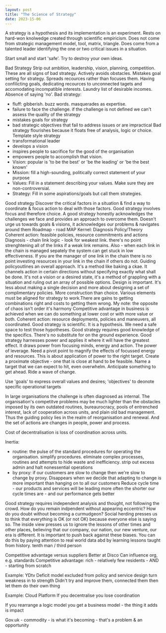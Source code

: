 ```yaml
---
layout: post
title: "The Science of Strategy"
date: 2023-15-06
---
```


A strategy is a hypothesis and its implementation is an experiment. Rests on hard-won knolwedge created through scientific empiricism. 
Does not come from strategic management model, tool, matrix, triangle. Does come from a talented leader identifying the one or two critical issues in a situation. 

Start small and start 'safe'.
Try to destroy your own ideas.

Bad Strategy
Strip out ambition, leadership, vision, planning, competition. These are all signs of bad strategy.  Actively avoids obstacles. Mistakes goal setting for strategy. Spreads recources rather than focuses them. Having confilicting goals, dedicating recources to unconnected tagets and accomodating incompatible interests. Laundry list of desirable incomes. Absence of saying 'no'.
Bad strategy:
- fluff: gibberish. buzz words. masquerades as expertise.
- failure to face the challenge. if the challenge is not defined we can't assess the quality of the strategy
- mistakes goals for strategy
- bad strategic objectives that fail to address issues or are impractical
Bad strategy flourishes because it floats free of analysis, logic or choice.
Template style strategy
- transformational leader
- develops a vision
- inspires people to sacrifice for the good of the organisation
- empowers people to accomplish that vision.
- Vision: popular is 'to be the best' or 'be  the leading' or 'be the best known'
- Mission: fill a high-sounding, politically correct statement of your purpose
- Values: Fill in a statement describing your values. Make sure they are non-controversial.
- Strategy: Fill in some aspirations/goals but call them strategies.

Good strategy
Discover the critical factors in a situation & find a way to coordinate & focus action to deal with those factors. 
Good strategy involves focus and therefore choice.
A good strategy honestly acknowledges the challenges we face and provides an approach to overcome them.
Doesn't urge us towards goals & visions, it acknowledges our problems & navigates around them
Roadmap - road MAP
Kernel:
Diagnosis
Policy/Theory
Coherent action: feasible policies, resource commitments and actions
Diagnosis - chain link logic - look for weakest link. there's no point strenghtening all of the links if a weak link remains.
Also - when each link in the chain is managed sepately the system can get stuck in low effectiveness. If you are the manager of one link in the chain there is no point investing resources in your link in the chain if others do not.
Guiding policyoutlines an overall approach. It's a method like baking a ckae. It channels action in certain directions without specifying exactly what shall be done. It's not a vision or a desired state, it's a method of grappling with a situation and ruling out an array of possible options.
Design is important. It's less about making a single decision and more about designing a set of complimentary policies. More construction than choice. Various elements must be aligned for strategy to work.There are gains to getting combinations right and costs to getting them wrong. My note: the opposite of chaos isn't order it's harmony 
Competitive advantage in business is achieved when we can do something at lower cost or with more value or both.
Coherent action: resource deployments, policies and maneuvers, all coordinated. 
Good strategy is scientific. It is a hypothesis. We need a safe space to test those hypotheses.
Good strategy requires good knowledge of the specifics. There's no substitute for on the ground experience.
Good strategy harnesses power and applies it where it will have the greatest effect.
It draws power from focusing minds, energy and action. The power of leverage. Need a pivot point to magnify the effects of focussed energy and resources. This is about application of power to the right target.
Create a proximate objective - one that is close at hand to be feasible. Name a target that we can expect to hit, even overwhelm.
Anticipate something to get ahead. Ride a wave of change.


Use 'goals' to express overall values and desires; 'objectives' to deonote specific operational targets



In large organisations the challenge is often diagnosed as internal. The organisation's competitve problems may be much lighter than the obstacles imposed by its own outdated routines, bureaurocracy, pools of entrenched interest, lack of cooperation across units, and plain old bad management. Thus the guiding policy lies in the realm of reorganisation and renewal. And the set of actions are changes in people, power and process.

Cost of decentralisation is loss of coordination across units.

Inertia:
- routine: the pulse of the standard procedures for operating the organisation. simplify procedures. eliminate complex processes, routines and attempts to hide waste and inefficiency. strip out excess admin and halt nonessential operations
- by proxy: if our customers are slow to change then we're slow to change by proxy. Disappears when we decide that adapting to change is more important than hanging on to all our customers
Reduce cycle time - our products and services will be leading more often the shorter our cycle times are - and our performance gets better

Good strategy requires independent analysis and thought, not following the crowd. How do you remain indpendent without appearing eccentric? How do you doubt without becoming a curmudgeon? Social herding presses us to think that everything is OK (or not OK) because everyone else is saying so. The inside view presses us to ignore the lessons of other times and other places, believing that our company, our nation, our new venture, our era is different. It is important to push back against these biases. You can do this by paying attention to real world data abd by learning lessons taught from history. tenth man / third person


Competitive advantage versus suppliers
Better at Disco
Can influence org, e.g. standards 
Competitive advantage: rich - relatively few residents - AND - starting from scratch 

Example: YDtv
Deficit model
excluded from policy and service design
turn weakness in to strength
Didn't try and improve them, connected them then let them do their own thing

Example: Cloud Platform
If you decentralise you lose coordination

If you rearrange a logic model you get a business model - the thing it adds is impact

Gov.uk - commodity - is what it's becoming - that's a problem & an opportunity


